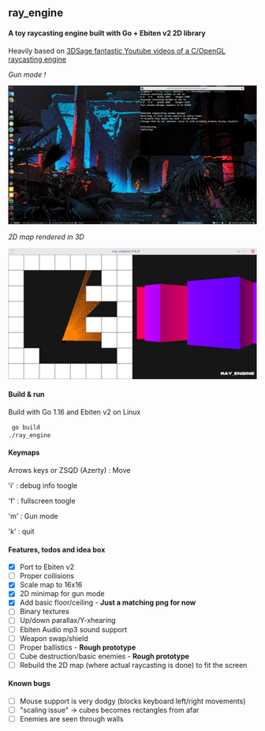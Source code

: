 ## ray_engine

#### A toy raycasting engine built with Go + Ebiten v2 2D library

Heavily based on [3DSage fantastic Youtube videos of a C/OpenGL raycasting engine](https://www.youtube.com/watch?v=gYRrGTC7GtA)

_Gun mode !_

![img](other_imgs/engine.gif) 

_2D map rendered in 3D_

![img](other_imgs/screenie.png)


#### Build & run

Build with Go 1.16 and Ebiten v2 on Linux

     go build
    ./ray_engine

#### Keymaps

Arrows keys or ZSQD (Azerty) : Move

'i' : debug info toogle

'f' : fullscreen toogle

'm' : Gun mode

'k' : quit

#### Features, todos and idea box

- [X] Port to Ebiten v2
- [ ] Proper collisions
- [X] Scale map to 16x16
- [X] 2D minimap for gun mode
- [X] Add basic floor/ceiling - **Just a matching png for now**
- [ ] Binary textures
- [ ] Up/down parallax/Y-xhearing
- [ ] Ebiten Audio mp3 sound support
- [ ] Weapon swap/shield
- [ ] Proper ballistics - **Rough prototype**
- [ ] Cube destruction/basic enemies - **Rough prototype**
- [ ] Rebuild the 2D map (where actual raycasting is done) to fit the screen

#### Known bugs

- [ ] Mouse support is very dodgy (blocks keyboard left/right movements)
- [ ] "scaling issue" -> cubes becomes rectangles from afar
- [ ] Enemies are seen through walls